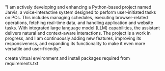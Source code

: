 "I am actively developing and enhancing a Python-based project named Jarvis, a voice-interactive system designed to perform user-initiated tasks on PCs. This includes managing schedules, executing browser-related operations, fetching real-time data, and handling application and website tasks. With integrated large language model (LLM) capabilities, the assistant delivers natural and context-aware interactions. The project is a work in progress, and I am continuously adding new features, improving its responsiveness, and expanding its functionality to make it even more versatile and user-friendly."


create virtual environment and install packages required from requirements.txt
